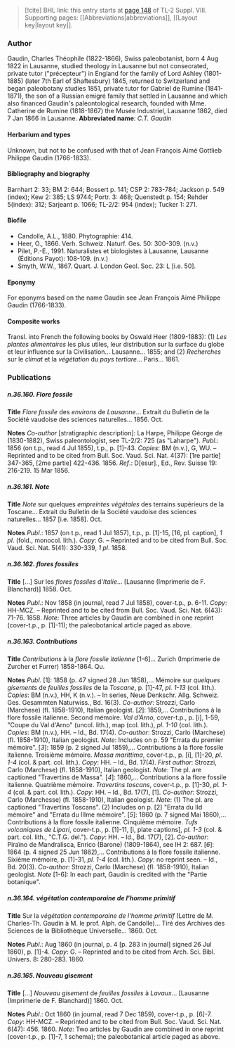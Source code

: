 > [!cite] BHL link: this entry starts at [page 148](https://www.biodiversitylibrary.org/page/33258626) of TL-2 Suppl. VIII.
> Supporting pages: [[Abbreviations|abbreviations]], [[Layout key|layout key]].

### Author

Gaudin, Charles Théophile (1822-1866), Swiss paleobotanist, born 4 Aug 1822 in Lausanne, studied theology in Lausanne but not consecrated, private tutor ("précepteur") in England for the family of Lord Ashley (1801-1885) (later 7th Earl of Shaftesbury) 1845, returned to Switzerland and began paleobotany studies 1851, private tutor for Gabriel de Rumine (1841-1871), the son of a Russian emigré family that settled in Lausanne and which also financed Gaudin's paleontological research, founded with Mme. Catherine de Rumine (1818-1867) the Musée Industriel, Lausanne 1862, died 7 Jan 1866 in Lausanne. 
**Abbreviated name**: *C.T. Gaudin*

#### Herbarium and types

Unknown, but not to be confused with that of Jean François Aimé Gottlieb Philippe Gaudin (1766-1833).

#### Bibliography and biography

Barnhart 2: 33; BM 2: 644; Bossert p. 141; CSP 2: 783-784; Jackson p. 549 (index); Kew 2: 385; LS 9744; Portr. 3: 468; Quenstedt p. 154; Rehder 5(index): 312; Sarjeant p. 1066; TL-2/2: 954 (index); Tucker 1: 271.

#### Biofile

- Candolle, A.L., 1880. Phytographie: 414.
- Heer, O., 1866. Verh. Schweiz. Naturf. Ges. 50: 300-309. (n.v.)
- Pilet, P.-E., 1991. Naturalistes et biologistes à Lausanne, Lausanne (Éditions Payot): 108-109. (n.v.)
- Smyth, W.W., 1867. Quart. J. London Geol. Soc. 23: L \[i.e. 50\].

#### Eponymy

For eponyms based on the name Gaudin see Jean François Aimé Philippe Gaudin (1766-1833).

#### Composite works

Transl. into French the following books by Oswald Heer (1809-1883):
(1) *Les plantes alimentaires* les plus utiles, leur distribution sur la surface du globe et leur influence sur la Civilisation... Lausanne... 1855; and
(2) *Recherches* sur le *climat* et la *végétation* du *pays tertiare*... Paris... 1861.

### Publications

##### n.36.160. Flore fossile

**Title**
*Flore fossile* des *environs* de *Lausanne*... Extrait du Bulletin de la Société vaudoise des sciences naturelles... 1856. Oct.

**Notes**
*Co-author* \[stratigraphic description\]: La Harpe, Philippe Géorge de (1830-1882), Swiss paleontologist, see TL-2/2: 725 (as "Laharpe").
*Publ*.: 1856 (on t.p., read 4 Jul 1855), t.p., p. \[1\]-43. *Copies*: BM (n.v.), G, WU. – Reprinted and to be cited from Bull. Soc. Vaud. Sci. Nat. 4(37): \[1re partie\] 347-365, \[2me partie\] 422-436. 1856.
*Ref*.: D\[esur\]., Ed., Rev. Suisse 19: 216-219. 15 Mar 1856.

##### n.36.161. Note

**Title**
*Note* sur quelques *empreintes végétales* des terrains supérieurs de la Toscane... Extrait du Bulletin de la Société vaudoise des sciences naturelles... 1857 \[i.e. 1858\]. Oct.

**Notes**
*Publ*.: 1857 (on t.p., read 1 Jul 1857), t.p., p. \[1\]-15, \[16, pl. caption\], *1 pl*. (fold., monocol. lith.). *Copy*: G. – Reprinted and to be cited from Bull. Soc. Vaud. Sci. Nat. 5(41): 330-339, *1 pl*. 1858.

##### n.36.162. flores fossiles

**Title**
\[...\] Sur les *flores fossiles* d'*Italie*... \[Lausanne (Imprimerie de F. Blanchard)\] 1858. Oct.

**Notes**
*Publ*.: Nov 1858 (in journal, read 7 Jul 1858), cover-t.p., p. 6-11. *Copy*: HH-MCZ. – Reprinted and to be cited from Bull. Soc. Vaud. Sci. Nat. 6(43): 71-76. 1858.
*Note*: Three articles by Gaudin are combined in one reprint (cover-t.p., p. \[1\]-11); the paleobotanical article paged as above.

##### n.36.163. Contributions

**Title**
*Contributions* à la *flore fossile italienne* \[1-6\]... Zurich (Imprimerie de Zurcher et Furrer) 1858-1864. Qu.

**Notes**
*Publ*. \[1\]: 1858 (p. 47 signed 28 Jun 1858),... Mémoire sur *quelques gisements* de *feuilles fossiles* de la *Toscane*, p. \[1\]-47, *pl. 1-13* (col. lith.). *Copies*: BM (n.v.), HH, K (n.v.). – In series, Neue Denkschr. Allg. Schweiz. Ges. Gesammten Naturwiss., Bd. 16(3).
*Co-author*: Strozzi, Carlo (Marchese) (fl. 1858-1910), Italian geologist.
\[*2*\]: 1859,... Contributions à la flore fossile italienne. Second mémoire. *Val d'Arno*, cover-t.p., p. \[i\], 1-59, "Coupe du Val d'Arno" (uncol. lith.), map (col. lith.), *pl. 1-10* (col. lith.).
*Copies*: BM (n.v.), HH. – Id., Bd. 17(4).
*Co-author*: Strozzi, Carlo (Marchese) (fl. 1858-1910), Italian geologist.
*Note*: Includes on p. 59 "Errata du premier mémoire".
\[*3*\]: 1859 (p. 2 signed Jul 1859),... Contributions à la flore fossile italienne. Troisième mémoire. *Massa marittima*, cover-t.p., p. \[i\], \[1\]-20, *pl. 1-4* (col. & part. col. lith.). *Copy*: HH. – Id., Bd. 17(4).
*First author*: Strozzi, Carlo (Marchese) (fl. 1858-1910), Italian geologist.
*Note*: The pl. are captioned "Travertins de Massa".
\[*4*\]: 1860,... Contributions à la flore fossile italienne. Quatrième mémoire. *Travertins toscans*, cover-t.p., p. \[1\]-30, *pl. 1-4* (col. & part. col. lith.). *Copy*: HH. – Id., Bd. 17(7), \[1\].
*Co-author*: Strozzi, Carlo (Marchesse) (fl. 1858-1910), Italian geologist.
*Note*: (1) The pl. are captioned "Travertins Toscans". (2) Includes on p. \[2\] "Errata du IId mémoire" and "Errata du IIIme mémoire".
\[*5*\]: 1860 (p. 7 signed Mai 1860),... Contributions à la flore fossile italienne. Cinquième mémoire. *Tufs volcaniques de Lipari*, cover-t.p., p. \[1\]-11, \[i, plate captions\], *pl. 1-3* (col. & part. col. lith., "C.T.G. del."). *Copy*: HH. – Id., Bd. 17(7), \[2\].
*Co-author*: Piraïno de Mandralisca, Enrico (Barone) (1809-1864), see IH 2: 687.
\[*6*\]: 1864 (p. 4 signed 25 Jun 1862),... Contributions à la flore fossile italienne. Sixième mémoire, p. \[1\]-31, *pl. 1-4* (col. lith.). *Copy*: no reprint seen. – Id., Bd. 20(3).
*Co-author*: Strozzi, Carlo (Marchese) (fl. 1858-1910), Italian geologist.
*Note* \[1-6\]: In each part, Gaudin is credited with the "Partie botanique".

##### n.36.164. végétation contemporaine de l'homme primitif

**Title**
Sur la *végétation contemporaine de l'homme primitif* (Lettre de M. Charles-Th. Gaudin à M. le prof. Alph. de Candolle)... Tiré des Archives des Sciences de la Bibliothèque Universelle... 1860. Oct.

**Notes**
*Publ*.: Aug 1860 (in journal, p. 4 \[p. 283 in journal\] signed 26 Jul 1860), p. \[1\]-4. *Copy*: G. – Reprinted and to be cited from Arch. Sci. Bibl. Univers. 8: 280-283. 1860.

##### n.36.165. Nouveau gisement

**Title**
\[...\] *Nouveau gisement* de *feuilles fossiles* à *Lavaux*... \[Lausanne (Imprimerie de F. Blanchard)\] 1860. Oct.

**Notes**
*Publ*.: Oct 1860 (in journal, read 7 Dec 1859), cover-t.p., p. \[6\]-7. *Copy*: HH-MCZ. – Reprinted and to be cited from Bull. Soc. Vaud. Sci. Nat. 6(47): 456. 1860.
*Note*: Two articles by Gaudin are combined in one reprint (cover-t.p., p. \[1\]-7, 1 schema); the paleobotanical article paged as above.


